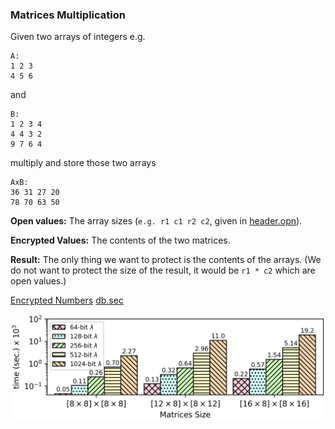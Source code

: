 ### Matrices Multiplication
Given two arrays of integers e.g.
```
A:
1 2 3
4 5 6
```
and
```
B:
1 2 3 4
4 4 3 2 
9 7 6 4
```
multiply and store those two arrays 
```
AxB:
36 31 27 20
78 70 63 50
```

**Open values:** The array sizes (```e.g. r1 c1 r2 c2```, given in [header.opn](https://github.com/momalab/privacy_benchmarks/tree/master/matrixMultiplication/header.opn)).

**Encrypted Values:** The contents of the two matrices.

**Result:** The only thing we want to protect is the contents of the arrays. (We do not want to protect the size of the result, it would be ```r1 * c2``` which are open values.)

[Encrypted Numbers](https://github.com/momalab/privacy_benchmarks/tree/master/matrixMultiplication/matrix_mult_s.sca) [db.sec](https://github.com/momalab/privacy_benchmarks/tree/master/matrixMultiplication/db.sec)

![alt text](./../charts/mmult.png)
